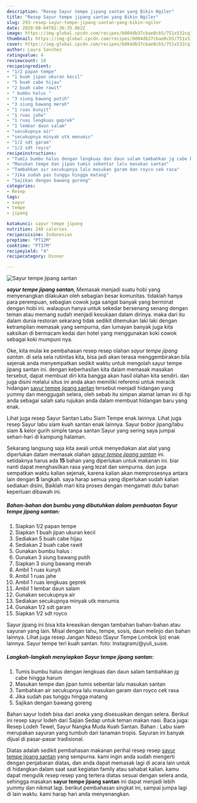 ```yaml
---
description: "Resep Sayur tempe jipang santan yang Bikin Ngiler"
title: "Resep Sayur tempe jipang santan yang Bikin Ngiler"
slug: 293-resep-sayur-tempe-jipang-santan-yang-bikin-ngiler
date: 2020-08-04T02:36:35.862Z
image: https://img-global.cpcdn.com/recipes/b004db37cbae0cb5/751x532cq70/sayur-tempe-jipang-santan-foto-resep-utama.jpg
thumbnail: https://img-global.cpcdn.com/recipes/b004db37cbae0cb5/751x532cq70/sayur-tempe-jipang-santan-foto-resep-utama.jpg
cover: https://img-global.cpcdn.com/recipes/b004db37cbae0cb5/751x532cq70/sayur-tempe-jipang-santan-foto-resep-utama.jpg
author: Laura Sanchez
ratingvalue: 4
reviewcount: 10
recipeingredient:
- "1/2 papan tempe"
- "1 buah jipan ukuran kecil"
- "5 buah cabe hijau"
- "2 buah cabe rawit"
- " bumbu halus "
- "3 siung bawang putih"
- "3 siung bawang merah"
- "1 ruas kunyit"
- "1 ruas jahe"
- "1 ruas lengkuas geprek"
- "1 lembar daun salam"
- "secukupnya air"
- "secukupnya minyak utk menumis"
- "1/2 sdt garam"
- "1/2 sdt royco"
recipeinstructions:
- "Tumis bumbu halus dengan lengkuas dan daun salam tambahkan jg cabe hingga harum"
- "Masukan tempe dan jipan tumis sebentar lalu masukan santan"
- "Tambahkan air secukupnya lalu masukan garam dan royco cek rasa"
- "Jika sudah pas tunggu hingga matang"
- "Sajikan dengan bawang goreng"
categories:
- Resep
tags:
- sayur
- tempe
- jipang

katakunci: sayur tempe jipang 
nutrition: 248 calories
recipecuisine: Indonesian
preptime: "PT12M"
cooktime: "PT37M"
recipeyield: "4"
recipecategory: Dinner

---
```



![Sayur tempe jipang santan](https://img-global.cpcdn.com/recipes/b004db37cbae0cb5/751x532cq70/sayur-tempe-jipang-santan-foto-resep-utama.jpg)

<b><i>sayur tempe jipang santan</i></b>, Memasak menjadi suatu hobi yang menyenangkan dilakukan oleh sebagian besar komunitas. tidaklah hanya para perempuan, sebagian cowok juga sangat banyak yang berminat dengan hobi ini. walaupun hanya untuk sekedar bersenang senang dengan teman atau memang sudah menjadi kesukaan dalam dirinya. maka dari itu dalam dunia restoran sekarang tidak sedikit ditemukan laki laki dengan ketrampilan memasak yang sempurna, dan lumayan banyak juga kita saksikan di bermacam kedai dan hotel yang menggunakan koki cowok sebagai koki mumpuni nya.

Oke, kita mulai ke pembahasan resep resep olahan <i>sayur tempe jipang santan</i>. di sela sela rutinitas kita, bisa jadi akan terasa menggembirakan bila sejenak anda menyempatkan sedikit waktu untuk mengolah sayur tempe jipang santan ini. dengan keberhasilan kita dalam memasak masakan tersebut, dapat membuat diri kita bangga akan hasil olahan kita sendiri. dan juga disini melalui situs ini anda akan memiliki referensi untuk meracik hidangan <u>sayur tempe jipang santan</u> tersebut menjadi hidangan yang yummy dan menggugah selera, oleh sebab itu simpan alamat laman ini di hp anda sebagai salah satu rujukan anda dalam membuat hidangan baru yang enak.

Lihat juga resep Sayur Santan Labu Siam Tempe enak lainnya. Lihat juga resep Sayur labu siam kuah santan enak lainnya. Sayur bobor jipang/labu siam &amp; kelor gurih simple tanpa santan Sayur yang sering saya jumpai sehari-hari di kampung halaman.


Sekarang langsung saja kita awali untuk menyediakan alat alat yang diperlukan dalam memasak olahan <u><i>sayur tempe jipang santan</i></u> ini. setidaknya harus ada <b>15</b> bahan yang diperlukan untuk makanan ini. biar nanti dapat menghasilkan rasa yang lezat dan sempurna. dan juga sempatkan waktu kalian sejenak, karena kalian akan memprosesnya antara lain dengan <b>5</b> langkah. saya harap semua yang diperlukan sudah kalian sediakan disini, Baiklah mari kita proses dengan mengamati dulu bahan keperluan dibawah ini.

<!--inarticleads1-->

##### Bahan-bahan dan bumbu yang dibutuhkan dalam pembuatan Sayur tempe jipang santan:

1. Siapkan 1/2 papan tempe
1. Siapkan 1 buah jipan ukuran kecil
1. Sediakan 5 buah cabe hijau
1. Sediakan 2 buah cabe rawit
1. Gunakan  bumbu halus :
1. Gunakan 3 siung bawang putih
1. Siapkan 3 siung bawang merah
1. Ambil 1 ruas kunyit
1. Ambil 1 ruas jahe
1. Ambil 1 ruas lengkuas geprek
1. Ambil 1 lembar daun salam
1. Gunakan secukupnya air
1. Sediakan secukupnya minyak utk menumis
1. Gunakan 1/2 sdt garam
1. Siapkan 1/2 sdt royco


Sayur jipang ini bisa kita kreasikan dengan tambahan bahan-bahan atau sayuran yang lain. Misal dengan tahu, tempe, sosis, daun melinjo dan bahan lainnya. Lihat juga resep Jangan Ndeso (Sayur Tempe Lombok Ijo) enak lainnya. Sayur tempe teri kuah santan. foto: Instagram/@yuli_susie. 

<!--inarticleads2-->

##### Langkah-langkah menyiapkan Sayur tempe jipang santan:

1. Tumis bumbu halus dengan lengkuas dan daun salam tambahkan jg cabe hingga harum
1. Masukan tempe dan jipan tumis sebentar lalu masukan santan
1. Tambahkan air secukupnya lalu masukan garam dan royco cek rasa
1. Jika sudah pas tunggu hingga matang
1. Sajikan dengan bawang goreng


Bahan sayur lodeh bisa dari aneka yang disesuaikan dengan selera. Berikut ini resep sayur lodeh dari Sajian Sedap untuk teman makan nasi. Baca juga: Resep Lodeh Tewel, Sayur Nangka Muda Kuah Santan. Bahan : Labu siam merupakan sayuran yang tumbuh dari tanaman tropis. Sayuran ini banyak dijual di pasar-pasar tradisional. 

Diatas adalah sedikit pembahasan makanan perihal resep resep <u>sayur tempe jipang santan</u> yang sempurna. kami ingin anda sudah mengerti dengan penjabaran diatas, dan anda dapat memasak lagi di acara lain untuk di hidangkan dalam saat saat kegiatan family atau sahabat kalian. kamu dapat mengulik resep resep yang tertera diatas sesuai dengan selera anda, sehingga masakan <b>sayur tempe jipang santan</b> ini dapat menjadi lebih yummy dan nikmat lagi. berikut pembahasan singkat ini, sampai jumpa lagi di lain waktu. kami harap hari anda menyenangkan.
